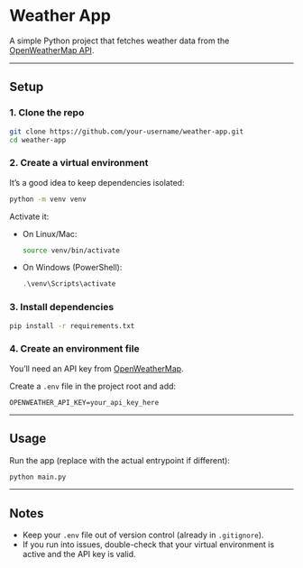 # Weather App

A simple Python project that fetches weather data from the [OpenWeatherMap API](https://openweathermap.org/api).

---

## Setup

### 1. Clone the repo
```bash
git clone https://github.com/your-username/weather-app.git
cd weather-app
```

### 2. Create a virtual environment
It’s a good idea to keep dependencies isolated:
```bash
python -m venv venv
```

Activate it:

- On Linux/Mac:
  ```bash
  source venv/bin/activate
  ```
- On Windows (PowerShell):
  ```powershell
  .\venv\Scripts\activate
  ```

### 3. Install dependencies
```bash
pip install -r requirements.txt
```

### 4. Create an environment file
You’ll need an API key from [OpenWeatherMap](https://home.openweathermap.org/users/sign_up).

Create a `.env` file in the project root and add:
```env
OPENWEATHER_API_KEY=your_api_key_here
```

---

## Usage
Run the app (replace with the actual entrypoint if different):
```bash
python main.py
```

---

## Notes
- Keep your `.env` file out of version control (already in `.gitignore`).
- If you run into issues, double-check that your virtual environment is active and the API key is valid.
